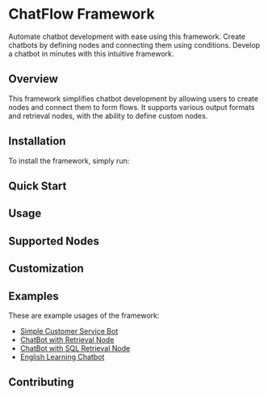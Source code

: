 # ChatFlow Framework
Automate chatbot development with ease using this framework. Create chatbots by defining nodes and connecting them using conditions. Develop a chatbot in minutes with this intuitive framework.

## Overview
This framework simplifies chatbot development by allowing users to create nodes and connect them to form flows. It supports various output formats and retrieval nodes, with the ability to define custom nodes.

## Installation
<!-- todo -->
<not ready for installation>
To install the framework, simply run:
<!-- Make a copy of '.env.example' file and name it '.env'. Change the value of the variables.<br> -->
<!-- Check 'test-bot.ipynb' in tests directory to get familiar with the library usage. -->

## Quick Start

## Usage

## Supported Nodes

## Customization

## Examples
These are example usages of the framework:
*   [Simple Customer Service Bot](examples/e1/README.md)
*   [ChatBot with Retrieval Node](examples/e2/README.md)
*   [ChatBot with SQL Retrieval Node](examples/e3/README.md)
*   [English Learning Chatbot](examples/e5/README.md)

## Contributing

